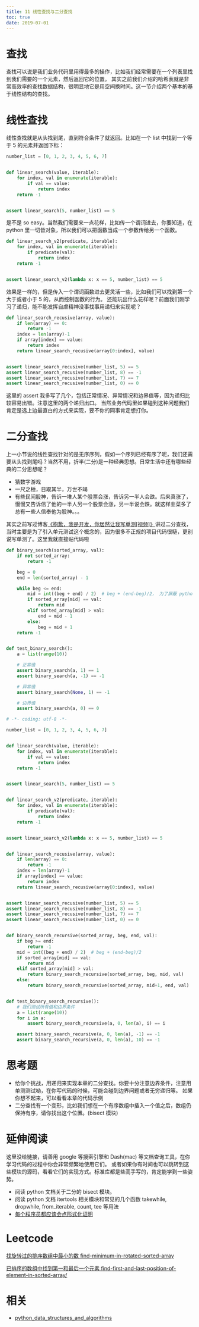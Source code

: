 ```yaml
---
title: 11 线性查找与二分查找
toc: true
date: 2019-07-01
---
```

# 查找

查找可以说是我们业务代码里用得最多的操作，比如我们经常需要在一个列表里找到我们需要的一个元素，然后返回它的位置。
其实之前我们介绍的哈希表就是非常高效率的查找数据结构，很明显地它是用空间换时间。这一节介绍两个基本的基于线性结构的查找。

# 线性查找
线性查找就是从头找到尾，直到符合条件了就返回。比如在一个 list 中找到一个等于 5 的元素并返回下标：

```py
number_list = [0, 1, 2, 3, 4, 5, 6, 7]


def linear_search(value, iterable):
    for index, val in enumerate(iterable):
        if val == value:
            return index
    return -1


assert linear_search(5, number_list) == 5

```
是不是 so easy。当然我们需要来一点花样，比如传一个谓词进去，你要知道，在 python 里一切皆对象，所以我们可以把函数当成一个参数传给另一个函数。

```py
def linear_search_v2(predicate, iterable):
    for index, val in enumerate(iterable):
        if predicate(val):
            return index
    return -1


assert linear_search_v2(lambda x: x == 5, number_list) == 5
```

效果是一样的，但是传入一个谓词函数进去更灵活一些，比如我们可以找到第一个大于或者小于 5 的，从而控制函数的行为。
还能玩出什么花样呢？前面我们刚学习了递归，能不能发挥自虐精神没事找事用递归来实现呢？

```py
def linear_search_recusive(array, value):
    if len(array) == 0:
        return -1
    index = len(array)-1
    if array[index] == value:
        return index
    return linear_search_recusive(array[0:index], value)


assert linear_search_recusive(number_list, 5) == 5
assert linear_search_recusive(number_list, 8) == -1
assert linear_search_recusive(number_list, 7) == 7
assert linear_search_recusive(number_list, 0) == 0
```
这里的 assert 我多写了几个，包括正常情况、异常情况和边界值等，因为递归比较容易出错。注意这里的两个递归出口。
当然业务代码里如果碰到这种问题我们肯定是选上边最直白的方式来实现，要不你的同事肯定想打你。

# 二分查找
上一小节说的线性查找针对的是无序序列，假如一个序列已经有序了呢，我们还需要从头找到尾吗？当然不用，折半(二分)是一种经典思想。日常生活中还有哪些经典的二分思想呢？

- 猜数字游戏
- 一尺之棰，日取其半，万世不竭
- 有些民间股神，告诉一堆人某个股票会涨，告诉另一半人会跌。后来真涨了，慢慢又告诉信了他的一半人另一个股票会涨，另一半说会跌。就这样韭菜多了总有一些人信奉他为股神。。。

其实之前写过博客[《抱歉，我是开发，你居然让我写单测[视频]》](https://zhuanlan.zhihu.com/p/35352024)讲过二分查找，当时主要是为了引入单元测试这个概念的，因为很多不正规的项目代码很糙，更别说写单测了。这里我就直接贴代码啦

```py
def binary_search(sorted_array, val):
    if not sorted_array:
        return -1

    beg = 0
    end = len(sorted_array) - 1

    while beg <= end:
        mid = int((beg + end) / 2)  # beg + (end-beg)/2， 为了屏蔽 python 2/3 差异我用了强转
        if sorted_array[mid] == val:
            return mid
        elif sorted_array[mid] > val:
            end = mid - 1
        else:
            beg = mid + 1
    return -1


def test_binary_search():
    a = list(range(10))

    # 正常值
    assert binary_search(a, 1) == 1
    assert binary_search(a, -1) == -1

    # 异常值
    assert binary_search(None, 1) == -1

    # 边界值
    assert binary_search(a, 0) == 0
```



```py
# -*- coding: utf-8 -*-

number_list = [0, 1, 2, 3, 4, 5, 6, 7]


def linear_search(value, iterable):
    for index, val in enumerate(iterable):
        if val == value:
            return index
    return -1


assert linear_search(5, number_list) == 5


def linear_search_v2(predicate, iterable):
    for index, val in enumerate(iterable):
        if predicate(val):
            return index
    return -1


assert linear_search_v2(lambda x: x == 5, number_list) == 5


def linear_search_recusive(array, value):
    if len(array) == 0:
        return -1
    index = len(array)-1
    if array[index] == value:
        return index
    return linear_search_recusive(array[0:index], value)


assert linear_search_recusive(number_list, 5) == 5
assert linear_search_recusive(number_list, 8) == -1
assert linear_search_recusive(number_list, 7) == 7
assert linear_search_recusive(number_list, 0) == 0


def binary_search_recursive(sorted_array, beg, end, val):
    if beg >= end:
        return -1
    mid = int((beg + end) / 2)  # beg + (end-beg)/2
    if sorted_array[mid] == val:
        return mid
    elif sorted_array[mid] > val:
        return binary_search_recursive(sorted_array, beg, mid, val)    # 注意我依然假设 beg, end 区间是左闭右开的
    else:
        return binary_search_recursive(sorted_array, mid+1, end, val)


def test_binary_search_recursive():
    # 我们测试所有值和边界条件
    a = list(range(10))
    for i in a:
        assert binary_search_recursive(a, 0, len(a), i) == i

    assert binary_search_recursive(a, 0, len(a), -1) == -1
    assert binary_search_recursive(a, 0, len(a), 10) == -1
```

# 思考题
- 给你个挑战，用递归来实现本章的二分查找。你要十分注意边界条件，注意用单测测试呦，在你写代码的时候，可能会碰到边界问题或者无穷递归等。 如果你想不起来，可以看看本章的代码示例
- 二分查找有一个变形，比如我们想在一个有序数组中插入一个值之后，数组仍保持有序，请你找出这个位置。(bisect 模块)


# 延伸阅读
这里没给链接，请善用 google 等搜索引擎和 Dash(mac) 等文档查询工具，在你学习代码的过程中你会非常频繁地使用它们。
或者如果你有时间也可以跳转到这些模块的源码，看看它们的实现方式。标准库都是些高手写的，肯定能学到一些姿势。

- 阅读 python 文档关于二分的 bisect 模块。
- 阅读 python 文档 itertools 相关模块和常见的几个函数 takewhile, dropwhile, from_iterable, count, tee 等用法
- [每个程序员都应该会点形式化证明](https://zhuanlan.zhihu.com/p/35364999?group_id=967109293607129088)


# Leetcode

[找旋转过的排序数组中最小的数 find-minimum-in-rotated-sorted-array](https://leetcode.com/problems/find-minimum-in-rotated-sorted-array/description/)

[已排序的数组中找到第一和最后一个元素 find-first-and-last-position-of-element-in-sorted-array/](https://leetcode.com/problems/find-first-and-last-position-of-element-in-sorted-array/submissions/)




# 相关

- [python_data_structures_and_algorithms](https://github.com/PegasusWang/python_data_structures_and_algorithms)

